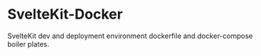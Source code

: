# SvelteKit-Docker
SvelteKit dev and deployment environment dockerfile and docker-compose boiler plates.
